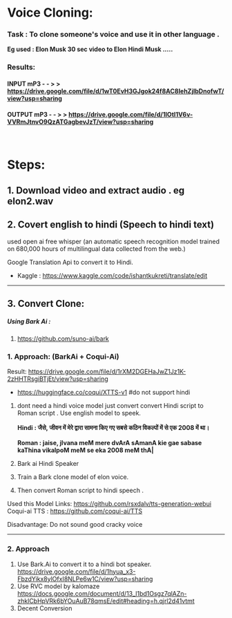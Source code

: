 # Voice Cloning:
### Task : To clone someone's voice and use it in other language . 
**Eg used : Elon Musk 30 sec video to Elon Hindi Musk .....**

### Results:

#### INPUT mP3 - - > >  https://drive.google.com/file/d/1wT0EvH3GJgok24f8AC8IehZjlbDnofwT/view?usp=sharing

#### OUTPUT mP3 - - > > https://drive.google.com/file/d/1lOtI1V6v-VVRmJtnvO9QzATGagbevJzT/view?usp=sharing



<br>

# Steps: 

## 1. Download video and extract audio . eg elon2.wav

## 2. Covert english to hindi (Speech to hindi text)
used open ai free whisper (an automatic speech recognition model trained on 680,000 hours of multilingual data collected from the web.)

Google Translation Api to convert it to Hindi. 

* Kaggle : https://www.kaggle.com/code/ishantkukreti/translate/edit

<hr>

## 3. Convert Clone:
##### Using Bark Ai : 
1. https://github.com/suno-ai/bark

### 1. Approach:  (BarkAi + Coqui-Ai)
Result: https://drive.google.com/file/d/1rXM2DGEHaJwZ1Jz1K-2zHHTRsgiBTjEt/view?usp=sharing
* https://huggingface.co/coqui/XTTS-v1  #do not support hindi
1. dont need a hindi voice model just convert convert Hindi script to Roman script . Use english model to speek. <br><br>
**Hindi : जैसे, जीवन में मेरे द्वारा सामना किए गए सबसे कठिन विकल्पों में से एक 2008 में था।**<br><br>
**Roman : jaise, jIvana meM mere dvArA sAmanA kie gae sabase kaThina vikalpoM meM se eka 2008 meM thA|**

2. Bark ai Hindi Speaker 
3. Train a Bark clone model of elon voice. 
4. Then convert Roman script to hindi speech .


Used this Model Links: https://github.com/rsxdalv/tts-generation-webui
Coqui-ai TTS : https://github.com/coqui-ai/TTS


Disadvantage: Do not sound good cracky voice 
<hr>

### 2. Approach
1. Use Bark.Ai to convert it to a hindi bot speaker.   https://drive.google.com/file/d/1hyua_x3-FbzdYikx8ylOfxI8NLPe6w1C/view?usp=sharing
2. Use RVC model by kalomaze  https://docs.google.com/document/d/13_l1bd1Osgz7qlAZn-zhklCbHpVRk6bYOuAuB78qmsE/edit#heading=h.qjrl2d41vtmt
3. Decent Conversion


